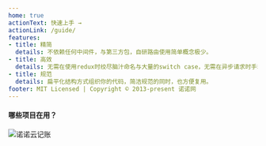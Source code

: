 ```yaml
---
home: true
actionText: 快速上手 →
actionLink: /guide/
features:
- title: 精简
  details: 不依赖任何中间件，与第三方包，自研路由使用简单概念极少。
- title: 高效
  details: 无需在使用redux时绞尽脑汁命名与大量的switch case，无需在异步请求时手动控制loading状态。
- title: 规范
  details: 扁平化结构方式组织你的代码，简洁规范的同时，也方便复用。
footer: MIT Licensed | Copyright © 2013-present 诺诺网
---
```


#### 哪些项目在用？
![诺诺云记账](/images/project/cloud.jpg)